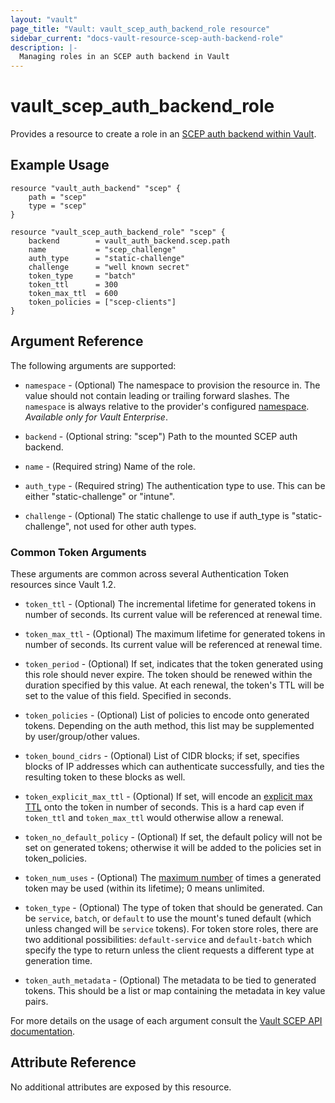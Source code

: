 ```yaml
---
layout: "vault"
page_title: "Vault: vault_scep_auth_backend_role resource"
sidebar_current: "docs-vault-resource-scep-auth-backend-role"
description: |-
  Managing roles in an SCEP auth backend in Vault
---
```


# vault\_scep\_auth\_backend\_role

Provides a resource to create a role in an [SCEP auth backend within Vault](https://developer.hashicorp.com/vault/docs/auth/scep).

## Example Usage

```hcl
resource "vault_auth_backend" "scep" {
    path = "scep"
    type = "scep"
}

resource "vault_scep_auth_backend_role" "scep" {
    backend        = vault_auth_backend.scep.path
    name           = "scep_challenge"
    auth_type      = "static-challenge"
    challenge      = "well known secret"
    token_type     = "batch"
    token_ttl      = 300
    token_max_ttl  = 600
    token_policies = ["scep-clients"]
}
```

## Argument Reference

The following arguments are supported:

* `namespace` - (Optional) The namespace to provision the resource in.
  The value should not contain leading or trailing forward slashes.
  The `namespace` is always relative to the provider's configured [namespace](/docs/providers/vault/index.html#namespace).
   *Available only for Vault Enterprise*.

* `backend` - (Optional string: "scep") Path to the mounted SCEP auth backend.

* `name` - (Required string) Name of the role.

* `auth_type` - (Required string) The authentication type to use. This can be either "static-challenge" or "intune".

* `challenge` - (Optional) The static challenge to use if auth_type is "static-challenge", not used for other auth types.

### Common Token Arguments

These arguments are common across several Authentication Token resources since Vault 1.2.

* `token_ttl` - (Optional) The incremental lifetime for generated tokens in number of seconds.
  Its current value will be referenced at renewal time.

* `token_max_ttl` - (Optional) The maximum lifetime for generated tokens in number of seconds.
  Its current value will be referenced at renewal time.

* `token_period` - (Optional) If set, indicates that the
  token generated using this role should never expire. The token should be renewed within the
  duration specified by this value. At each renewal, the token's TTL will be set to the
  value of this field. Specified in seconds.

* `token_policies` - (Optional) List of policies to encode onto generated tokens. Depending
  on the auth method, this list may be supplemented by user/group/other values.

* `token_bound_cidrs` - (Optional) List of CIDR blocks; if set, specifies blocks of IP
  addresses which can authenticate successfully, and ties the resulting token to these blocks
  as well.

* `token_explicit_max_ttl` - (Optional) If set, will encode an
  [explicit max TTL](https://developer.hashicorp.com/vault/docs/concepts/tokens#token-time-to-live-periodic-tokens-and-explicit-max-ttls)
  onto the token in number of seconds. This is a hard cap even if `token_ttl` and
  `token_max_ttl` would otherwise allow a renewal.

* `token_no_default_policy` - (Optional) If set, the default policy will not be set on
  generated tokens; otherwise it will be added to the policies set in token_policies.

* `token_num_uses` - (Optional) The [maximum number](https://developer.hashicorp.com/vault/api-docs/auth/scep#token_num_uses)
   of times a generated token may be used (within its lifetime); 0 means unlimited.

* `token_type` - (Optional) The type of token that should be generated. Can be `service`,
  `batch`, or `default` to use the mount's tuned default (which unless changed will be
  `service` tokens). For token store roles, there are two additional possibilities:
  `default-service` and `default-batch` which specify the type to return unless the client
  requests a different type at generation time.

* `token_auth_metadata` - (Optional) The metadata to be tied to generated tokens.
  This should be a list or map containing the metadata in key value pairs.

For more details on the usage of each argument consult the [Vault SCEP API documentation](https://developer.hashicorp.com/vault/docs/auth/scep).

## Attribute Reference

No additional attributes are exposed by this resource.

